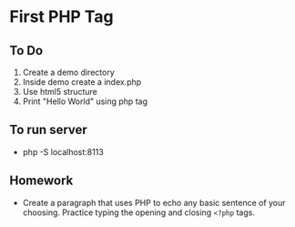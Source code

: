# First PHP Tag

## To Do
  1. Create a demo directory
  2. Inside demo create a index.php
  3. Use html5 structure
  4. Print "Hello World" using php tag

## To run server
 - php -S localhost:8113

## Homework
 - Create a paragraph that uses PHP to echo any basic sentence of your choosing. Practice typing the opening and closing `<?php` tags.
